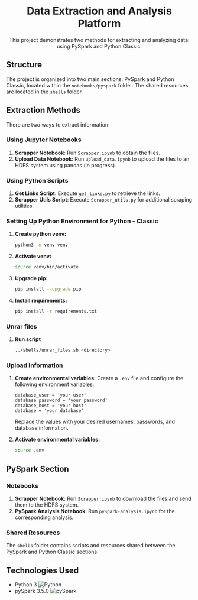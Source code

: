 <h1 align="center">
  <br>
  <b>Data Extraction and Analysis Platform</b>
  <br>
</h1>

<p align="center">
  This project demonstrates two methods for extracting and analyzing data: using PySpark and Python Classic.
  <br>
</p>

## Structure

The project is organized into two main sections: PySpark and Python Classic, located within the `notebooks/pyspark` folder. The shared resources are located in the `shells` folder.

## Extraction Methods

There are two ways to extract information:

### Using Jupyter Notebooks

1. **Scrapper Notebook**: Run `Scrapper.ipynb` to obtain the files.
2. **Upload Data Notebook**: Run `upload_data.ipynb` to upload the files to an HDFS system using pandas (in progress).

### Using Python Scripts

1. **Get Links Script**: Execute `get_links.py` to retrieve the links.
2. **Scrapper Utils Script**: Execute `Scrapper_utils.py` for additional scraping utilities.

### Setting Up Python Environment for Python - Classic

1. **Create python venv:**
    ```bash
    python3 -m venv venv
    ```

2. **Activate venv:**
    ```bash
    source venv/bin/activate
    ```

3. **Upgrade pip:**
    ```bash
    pip install --upgrade pip
    ```

4. **Install requirements:**
    ```bash
    pip install -r requirements.txt
    ```
### Unrar files

1. **Run script**
    ```bash
    ../shells/unrar_files.sh <directory>
    ```

### Upload Information

1. **Create environmental variables:**
    Create a `.env` file and configure the following environment variables:
    ```env
    database_user = 'your user'
    database_password = 'your password'
    database_host = 'your host'
    database = 'your database'
    ```
   Replace the values with your desired usernames, passwords, and database information.

2. **Activate environmental variables:**
    ```bash
    source .env
    ```

## PySpark Section

### Notebooks

1. **Scrapper Notebook**: Run `Scrapper.ipynb` to download the files and send them to the HDFS system.
2. **PySpark Analysis Notebook**: Run `pySpark-analysis.ipynb` for the corresponding analysis.

### Shared Resources

The `shells` folder contains scripts and resources shared between the PySpark and Python Classic sections.

## Technologies Used

- Python 3 ![Python](https://img.shields.io/badge/Python-3.x-blue)
- pySpark 3.5.0 ![pySpark](https://img.shields.io/badge/pySpark-3.5.0-orange)

